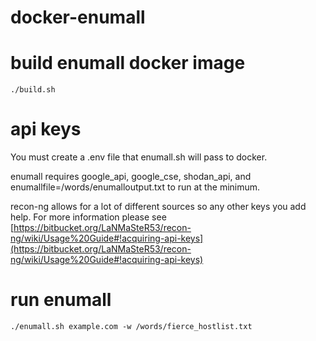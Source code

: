 # docker-enumall

# build enumall docker image

````shell
./build.sh
````

# api keys

You must create a .env file that enumall.sh will pass to docker.

enumall requires google_api, google_cse, shodan_api, and enumallfile=/words/enumalloutput.txt to run at the minimum.

recon-ng allows for a lot of different sources so any other keys you add help.  For more information please see [https://bitbucket.org/LaNMaSteR53/recon-ng/wiki/Usage%20Guide#!acquiring-api-keys](https://bitbucket.org/LaNMaSteR53/recon-ng/wiki/Usage%20Guide#!acquiring-api-keys)

# run enumall

````shell
./enumall.sh example.com -w /words/fierce_hostlist.txt
````